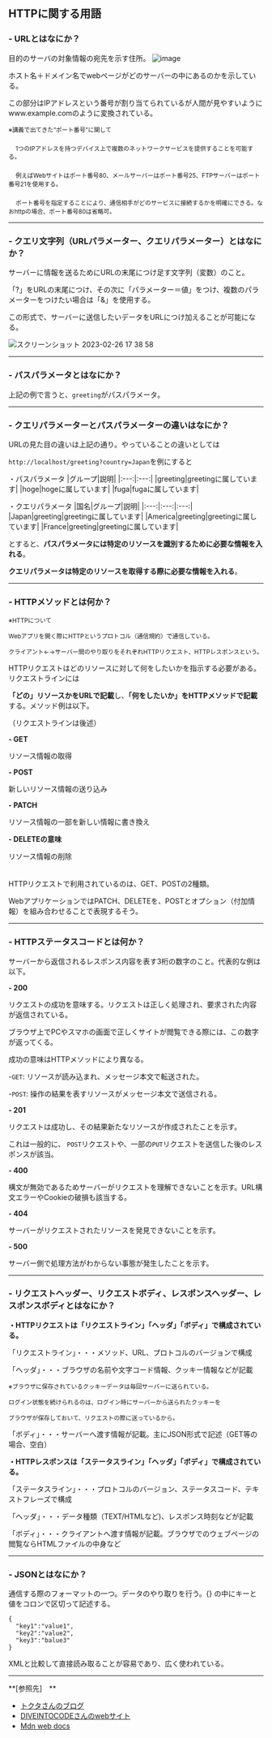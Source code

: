 ## HTTPに関する用語

### - URLとはなにか？

  目的のサーバの対象情報の宛先を示す住所。
  ![image](https://user-images.githubusercontent.com/123845484/221398907-9d0a734b-1e56-43c8-b57c-5e827594d99c.png)
  
  ホスト名＋ドメイン名でwebページがどのサーバーの中にあるのかを示している。
  
  この部分はIPアドレスという番号が割り当てられているが人間が見やすいようにwww.example.comのように変換されている。
  
  <sub>※講義で出てきた”ポート番号”に関して</sub>
  
  　<sub>1つのIPアドレスを持つデバイス上で複数のネットワークサービスを提供することを可能する。</sub>
  
  　<sub>例えばWebサイトはポート番号80、メールサーバーはポート番号25、FTPサーバーはポート番号21を使用する。</sub>
   
  　<sub>ポート番号を指定することにより、通信相手がどのサービスに接続するかを明確にできる。なおhttpの場合、ポート番号80は省略可。</sub>

---
### - クエリ文字列（URLパラメーター、クエリパラメーター）とはなにか？

  サーバーに情報を送るためにURLの末尾につけ足す文字列（変数）のこと。

  「?」をURLの末尾につけ、その次に「パラメーター＝値」をつけ、複数のパラメーターをつけたい場合は「&」を使用する。
  
  この形式で、サーバーに送信したいデータをURLにつけ加えることが可能になる。
  
  ![スクリーンショット 2023-02-26 17 38 58](https://user-images.githubusercontent.com/123845484/221400631-6569ac38-0173-419c-ad4c-39c5948591e0.png)

---
### - パスパラメータとはなにか？

  上記の例で言うと、`greeting`がパスパラメータ。

---
### - クエリパラメーターとパスパラメーターの違いはなにか？

  URLの見た目の違いは上記の通り。やっていることの違いとしては
  
  `http://localhost/greeting?country=Japan`を例にすると
  
 ・パスパラメータ
 |グループ|説明|
 |:---:|:---:|
 |greeting|greetingに属しています|
 |hoge|hogeに属しています|
 |fuga|fugaに属しています|
 
 ・クエリパラメータ
 |国名|グループ|説明|
 |:---:|:---:|:---:|
 |Japan|greeting|greetingに属しています|
 |America|greeting|greetingに属しています|
 |France|greeting|greetingに属しています|
 
 とすると、**パスパラメータには特定のリソースを識別するために必要な情報を入れる**。
 
 **クエリパラメータは特定のリソースを取得する際に必要な情報を入れる**。
 
 ---
### - HTTPメソッドとは何か？

<sub>※HTTPについて</sub>

<sub>Webアプリを開く際にHTTPというプロトコル（通信規約）で通信している。</sub>

<sub>クライアント←→サーバー間のやり取りをそれぞれHTTPリクエスト、HTTPレスポンスという。</sub>

HTTPリクエストはどのリソースに対して何をしたいかを指示する必要がある。リクエストラインには

**「どの」リソースかをURLで記載**し、**「何をしたいか」をHTTPメソッドで記載**する。メソッド例は以下。

（リクエストラインは後述）

  **- GET**
  
  リソース情報の取得
  
  **- POST**
  
  新しいリソース情報の送り込み
  
  **- PATCH**
  
  リソース情報の一部を新しい情報に書き換え
  
  **- DELETEの意味**
  
  リソース情報の削除
  <br>
  <br>
  <br>
  HTTPリクエストで利用されているのは、GET、POSTの2種類。
  
  WebアプリケーションではPATCH、DELETEを、POSTとオプション（付加情報）を組み合わせることで表現するそう。
  
  ---
### - HTTPステータスコードとは何か？

サーバーから返信されるレスポンス内容を表す3桁の数字のこと。代表的な例は以下。

  **- 200**
  
  リクエストの成功を意味する。リクエストは正しく処理され、要求された内容が返信されている。
  
  ブラウザ上でPCやスマホの画面で正しくサイトが閲覧できる際には、この数字が返ってくる。
  
  成功の意味はHTTPメソッドにより異なる。
  
  -`GET`: リソースが読み込まれ、メッセージ本文で転送された。
  
  -`POST`: 操作の結果を表すリソースがメッセージ本文で送信される。
  
  **- 201**
  
  リクエストは成功し、その結果新たなリソースが作成されたことを示す。
  
  これは一般的に、 `POST`リクエストや、一部の`PUT`リクエストを送信した後のレスポンスが該当。
  
  **- 400**
  
  構文が無効であるためサーバーがリクエストを理解できないことを示す。URL構文エラーやCookieの破損も該当する。

  **- 404**
  
  サーバーがリクエストされたリソースを発見できないことを示す。 
  
  **- 500**
  
  サーバー側で処理方法がわからない事態が発生したことを示す。
  
---  
### - リクエストヘッダー、リクエストボディ、レスポンスヘッダー、レスポンスボディとはなにか？

**・HTTPリクエストは「リクエストライン」「ヘッダ」「ボディ」で構成されている。**

「リクエストライン」・・・メソッド、URL、プロトコルのバージョンで構成

「ヘッダ」・・・ブラウザの名前や文字コード情報、クッキー情報などが記載

<sub>※ブラウザに保存されているクッキーデータは毎回サーバーに送られている。</sub>

 <sub>ログイン状態を続けられるのは、ログイン時にサーバーから送られたクッキーを</sub>
  
 <sub>ブラウザが保存しておいて、リクエストの際に送っているから。</sub>

「ボディ」・・・サーバーへ渡す情報が記載。主にJSON形式で記述（GET等の場合、空白）

**・HTTPレスポンスは「ステータスライン」「ヘッダ」「ボディ」で構成されている。**

「ステータスライン」・・・プロトコルのバージョン、ステータスコード、テキストフレーズで構成

「ヘッダ」・・・データ種類（TEXT/HTMLなど)、レスポンス時刻などが記載

「ボディ」・・・クライアントへ渡す情報が記載。ブラウザでのウェブページの閲覧ならHTMLファイルの中身など

---
### - JSONとはなにか？

通信する際のフォーマットの一つ。データのやり取りを行う。{} の中にキーと値をコロンで区切って記述する。

```
{
  "key1":"value1",
  "key2":"value2",
  "key3":"balue3"
}
```
XMLと比較して直接読み取ることが容易であり、広く使われている。

---
 **[参照先]　**
   - [トクタさんのブログ](https://blog.senseshare.jp/url-basic.html)
   - [DIVEINTOCODEさんのwebサイト](https://diveintocode.jp/blogs/Technology/depUrlHttpMethod)
   - [Mdn web docs](https://developer.mozilla.org/ja/docs/Web/HTTP/Status)
　　　　　　
　　　　　　
